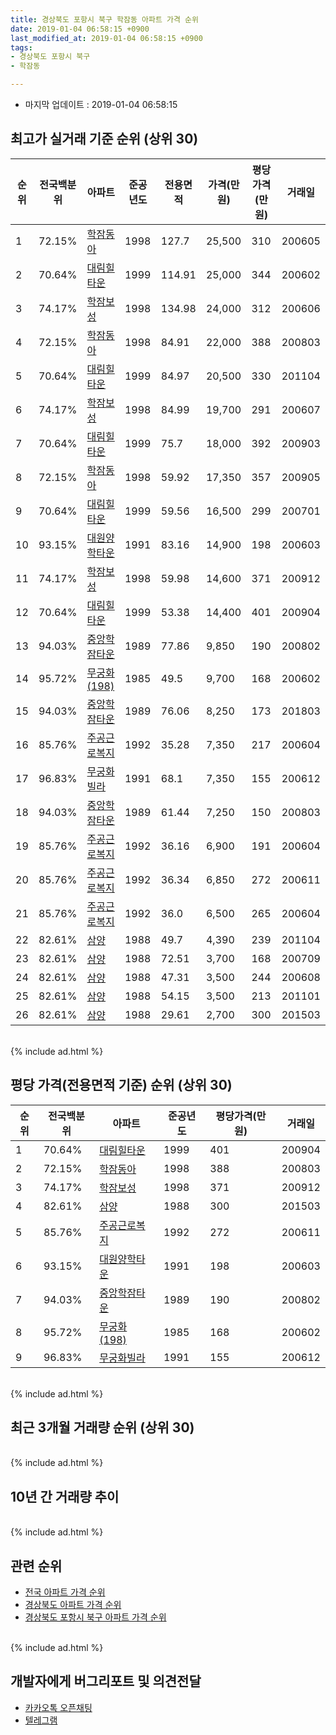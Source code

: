 ```yaml
---
title: 경상북도 포항시 북구 학잠동 아파트 가격 순위
date: 2019-01-04 06:58:15 +0900
last_modified_at: 2019-01-04 06:58:15 +0900
tags:
- 경상북도 포항시 북구
- 학잠동

---
```


* 마지막 업데이트 : 2019-01-04 06:58:15

## 최고가 실거래 기준 순위 (상위 30)


|순위|전국백분위|아파트|준공년도|전용면적|가격(만원)|평당가격(만원)|거래일|
|---|---|---|---|---|---|---|---|
|1|72.15%|[학잠동아](https://search.naver.com/search.naver?query=%EA%B2%BD%EC%83%81%EB%B6%81%EB%8F%84+%ED%8F%AC%ED%95%AD%EC%8B%9C+%EB%B6%81%EA%B5%AC+%ED%95%99%EC%9E%A0%EB%8F%99+%ED%95%99%EC%9E%A0%EB%8F%99%EC%95%84)|1998|127.7|25,500|310|200605|
|2|70.64%|[대림힐타운](https://search.naver.com/search.naver?query=%EA%B2%BD%EC%83%81%EB%B6%81%EB%8F%84+%ED%8F%AC%ED%95%AD%EC%8B%9C+%EB%B6%81%EA%B5%AC+%ED%95%99%EC%9E%A0%EB%8F%99+%EB%8C%80%EB%A6%BC%ED%9E%90%ED%83%80%EC%9A%B4)|1999|114.91|25,000|344|200602|
|3|74.17%|[학잠보성](https://search.naver.com/search.naver?query=%EA%B2%BD%EC%83%81%EB%B6%81%EB%8F%84+%ED%8F%AC%ED%95%AD%EC%8B%9C+%EB%B6%81%EA%B5%AC+%ED%95%99%EC%9E%A0%EB%8F%99+%ED%95%99%EC%9E%A0%EB%B3%B4%EC%84%B1)|1998|134.98|24,000|312|200606|
|4|72.15%|[학잠동아](https://search.naver.com/search.naver?query=%EA%B2%BD%EC%83%81%EB%B6%81%EB%8F%84+%ED%8F%AC%ED%95%AD%EC%8B%9C+%EB%B6%81%EA%B5%AC+%ED%95%99%EC%9E%A0%EB%8F%99+%ED%95%99%EC%9E%A0%EB%8F%99%EC%95%84)|1998|84.91|22,000|388|200803|
|5|70.64%|[대림힐타운](https://search.naver.com/search.naver?query=%EA%B2%BD%EC%83%81%EB%B6%81%EB%8F%84+%ED%8F%AC%ED%95%AD%EC%8B%9C+%EB%B6%81%EA%B5%AC+%ED%95%99%EC%9E%A0%EB%8F%99+%EB%8C%80%EB%A6%BC%ED%9E%90%ED%83%80%EC%9A%B4)|1999|84.97|20,500|330|201104|
|6|74.17%|[학잠보성](https://search.naver.com/search.naver?query=%EA%B2%BD%EC%83%81%EB%B6%81%EB%8F%84+%ED%8F%AC%ED%95%AD%EC%8B%9C+%EB%B6%81%EA%B5%AC+%ED%95%99%EC%9E%A0%EB%8F%99+%ED%95%99%EC%9E%A0%EB%B3%B4%EC%84%B1)|1998|84.99|19,700|291|200607|
|7|70.64%|[대림힐타운](https://search.naver.com/search.naver?query=%EA%B2%BD%EC%83%81%EB%B6%81%EB%8F%84+%ED%8F%AC%ED%95%AD%EC%8B%9C+%EB%B6%81%EA%B5%AC+%ED%95%99%EC%9E%A0%EB%8F%99+%EB%8C%80%EB%A6%BC%ED%9E%90%ED%83%80%EC%9A%B4)|1999|75.7|18,000|392|200903|
|8|72.15%|[학잠동아](https://search.naver.com/search.naver?query=%EA%B2%BD%EC%83%81%EB%B6%81%EB%8F%84+%ED%8F%AC%ED%95%AD%EC%8B%9C+%EB%B6%81%EA%B5%AC+%ED%95%99%EC%9E%A0%EB%8F%99+%ED%95%99%EC%9E%A0%EB%8F%99%EC%95%84)|1998|59.92|17,350|357|200905|
|9|70.64%|[대림힐타운](https://search.naver.com/search.naver?query=%EA%B2%BD%EC%83%81%EB%B6%81%EB%8F%84+%ED%8F%AC%ED%95%AD%EC%8B%9C+%EB%B6%81%EA%B5%AC+%ED%95%99%EC%9E%A0%EB%8F%99+%EB%8C%80%EB%A6%BC%ED%9E%90%ED%83%80%EC%9A%B4)|1999|59.56|16,500|299|200701|
|10|93.15%|[대원양학타운](https://search.naver.com/search.naver?query=%EA%B2%BD%EC%83%81%EB%B6%81%EB%8F%84+%ED%8F%AC%ED%95%AD%EC%8B%9C+%EB%B6%81%EA%B5%AC+%ED%95%99%EC%9E%A0%EB%8F%99+%EB%8C%80%EC%9B%90%EC%96%91%ED%95%99%ED%83%80%EC%9A%B4)|1991|83.16|14,900|198|200603|
|11|74.17%|[학잠보성](https://search.naver.com/search.naver?query=%EA%B2%BD%EC%83%81%EB%B6%81%EB%8F%84+%ED%8F%AC%ED%95%AD%EC%8B%9C+%EB%B6%81%EA%B5%AC+%ED%95%99%EC%9E%A0%EB%8F%99+%ED%95%99%EC%9E%A0%EB%B3%B4%EC%84%B1)|1998|59.98|14,600|371|200912|
|12|70.64%|[대림힐타운](https://search.naver.com/search.naver?query=%EA%B2%BD%EC%83%81%EB%B6%81%EB%8F%84+%ED%8F%AC%ED%95%AD%EC%8B%9C+%EB%B6%81%EA%B5%AC+%ED%95%99%EC%9E%A0%EB%8F%99+%EB%8C%80%EB%A6%BC%ED%9E%90%ED%83%80%EC%9A%B4)|1999|53.38|14,400|401|200904|
|13|94.03%|[중앙학잠타운](https://search.naver.com/search.naver?query=%EA%B2%BD%EC%83%81%EB%B6%81%EB%8F%84+%ED%8F%AC%ED%95%AD%EC%8B%9C+%EB%B6%81%EA%B5%AC+%ED%95%99%EC%9E%A0%EB%8F%99+%EC%A4%91%EC%95%99%ED%95%99%EC%9E%A0%ED%83%80%EC%9A%B4)|1989|77.86|9,850|190|200802|
|14|95.72%|[무궁화(198)](https://search.naver.com/search.naver?query=%EA%B2%BD%EC%83%81%EB%B6%81%EB%8F%84+%ED%8F%AC%ED%95%AD%EC%8B%9C+%EB%B6%81%EA%B5%AC+%ED%95%99%EC%9E%A0%EB%8F%99+%EB%AC%B4%EA%B6%81%ED%99%94%28198%29)|1985|49.5|9,700|168|200602|
|15|94.03%|[중앙학잠타운](https://search.naver.com/search.naver?query=%EA%B2%BD%EC%83%81%EB%B6%81%EB%8F%84+%ED%8F%AC%ED%95%AD%EC%8B%9C+%EB%B6%81%EA%B5%AC+%ED%95%99%EC%9E%A0%EB%8F%99+%EC%A4%91%EC%95%99%ED%95%99%EC%9E%A0%ED%83%80%EC%9A%B4)|1989|76.06|8,250|173|201803|
|16|85.76%|[주공근로복지](https://search.naver.com/search.naver?query=%EA%B2%BD%EC%83%81%EB%B6%81%EB%8F%84+%ED%8F%AC%ED%95%AD%EC%8B%9C+%EB%B6%81%EA%B5%AC+%ED%95%99%EC%9E%A0%EB%8F%99+%EC%A3%BC%EA%B3%B5%EA%B7%BC%EB%A1%9C%EB%B3%B5%EC%A7%80)|1992|35.28|7,350|217|200604|
|17|96.83%|[무궁화빌라](https://search.naver.com/search.naver?query=%EA%B2%BD%EC%83%81%EB%B6%81%EB%8F%84+%ED%8F%AC%ED%95%AD%EC%8B%9C+%EB%B6%81%EA%B5%AC+%ED%95%99%EC%9E%A0%EB%8F%99+%EB%AC%B4%EA%B6%81%ED%99%94%EB%B9%8C%EB%9D%BC)|1991|68.1|7,350|155|200612|
|18|94.03%|[중앙학잠타운](https://search.naver.com/search.naver?query=%EA%B2%BD%EC%83%81%EB%B6%81%EB%8F%84+%ED%8F%AC%ED%95%AD%EC%8B%9C+%EB%B6%81%EA%B5%AC+%ED%95%99%EC%9E%A0%EB%8F%99+%EC%A4%91%EC%95%99%ED%95%99%EC%9E%A0%ED%83%80%EC%9A%B4)|1989|61.44|7,250|150|200803|
|19|85.76%|[주공근로복지](https://search.naver.com/search.naver?query=%EA%B2%BD%EC%83%81%EB%B6%81%EB%8F%84+%ED%8F%AC%ED%95%AD%EC%8B%9C+%EB%B6%81%EA%B5%AC+%ED%95%99%EC%9E%A0%EB%8F%99+%EC%A3%BC%EA%B3%B5%EA%B7%BC%EB%A1%9C%EB%B3%B5%EC%A7%80)|1992|36.16|6,900|191|200604|
|20|85.76%|[주공근로복지](https://search.naver.com/search.naver?query=%EA%B2%BD%EC%83%81%EB%B6%81%EB%8F%84+%ED%8F%AC%ED%95%AD%EC%8B%9C+%EB%B6%81%EA%B5%AC+%ED%95%99%EC%9E%A0%EB%8F%99+%EC%A3%BC%EA%B3%B5%EA%B7%BC%EB%A1%9C%EB%B3%B5%EC%A7%80)|1992|36.34|6,850|272|200611|
|21|85.76%|[주공근로복지](https://search.naver.com/search.naver?query=%EA%B2%BD%EC%83%81%EB%B6%81%EB%8F%84+%ED%8F%AC%ED%95%AD%EC%8B%9C+%EB%B6%81%EA%B5%AC+%ED%95%99%EC%9E%A0%EB%8F%99+%EC%A3%BC%EA%B3%B5%EA%B7%BC%EB%A1%9C%EB%B3%B5%EC%A7%80)|1992|36.0|6,500|265|200604|
|22|82.61%|[삼양](https://search.naver.com/search.naver?query=%EA%B2%BD%EC%83%81%EB%B6%81%EB%8F%84+%ED%8F%AC%ED%95%AD%EC%8B%9C+%EB%B6%81%EA%B5%AC+%ED%95%99%EC%9E%A0%EB%8F%99+%EC%82%BC%EC%96%91)|1988|49.7|4,390|239|201104|
|23|82.61%|[삼양](https://search.naver.com/search.naver?query=%EA%B2%BD%EC%83%81%EB%B6%81%EB%8F%84+%ED%8F%AC%ED%95%AD%EC%8B%9C+%EB%B6%81%EA%B5%AC+%ED%95%99%EC%9E%A0%EB%8F%99+%EC%82%BC%EC%96%91)|1988|72.51|3,700|168|200709|
|24|82.61%|[삼양](https://search.naver.com/search.naver?query=%EA%B2%BD%EC%83%81%EB%B6%81%EB%8F%84+%ED%8F%AC%ED%95%AD%EC%8B%9C+%EB%B6%81%EA%B5%AC+%ED%95%99%EC%9E%A0%EB%8F%99+%EC%82%BC%EC%96%91)|1988|47.31|3,500|244|200608|
|25|82.61%|[삼양](https://search.naver.com/search.naver?query=%EA%B2%BD%EC%83%81%EB%B6%81%EB%8F%84+%ED%8F%AC%ED%95%AD%EC%8B%9C+%EB%B6%81%EA%B5%AC+%ED%95%99%EC%9E%A0%EB%8F%99+%EC%82%BC%EC%96%91)|1988|54.15|3,500|213|201101|
|26|82.61%|[삼양](https://search.naver.com/search.naver?query=%EA%B2%BD%EC%83%81%EB%B6%81%EB%8F%84+%ED%8F%AC%ED%95%AD%EC%8B%9C+%EB%B6%81%EA%B5%AC+%ED%95%99%EC%9E%A0%EB%8F%99+%EC%82%BC%EC%96%91)|1988|29.61|2,700|300|201503|


<br>
{% include ad.html %}
<br>

## 평당 가격(전용면적 기준) 순위 (상위 30)


|순위|전국백분위|아파트|준공년도|평당가격(만원)|거래일|
|---|---|---|---|---|---|
|1|70.64%|[대림힐타운](https://search.naver.com/search.naver?query=%EA%B2%BD%EC%83%81%EB%B6%81%EB%8F%84+%ED%8F%AC%ED%95%AD%EC%8B%9C+%EB%B6%81%EA%B5%AC+%ED%95%99%EC%9E%A0%EB%8F%99+%EB%8C%80%EB%A6%BC%ED%9E%90%ED%83%80%EC%9A%B4)|1999|401|200904|
|2|72.15%|[학잠동아](https://search.naver.com/search.naver?query=%EA%B2%BD%EC%83%81%EB%B6%81%EB%8F%84+%ED%8F%AC%ED%95%AD%EC%8B%9C+%EB%B6%81%EA%B5%AC+%ED%95%99%EC%9E%A0%EB%8F%99+%ED%95%99%EC%9E%A0%EB%8F%99%EC%95%84)|1998|388|200803|
|3|74.17%|[학잠보성](https://search.naver.com/search.naver?query=%EA%B2%BD%EC%83%81%EB%B6%81%EB%8F%84+%ED%8F%AC%ED%95%AD%EC%8B%9C+%EB%B6%81%EA%B5%AC+%ED%95%99%EC%9E%A0%EB%8F%99+%ED%95%99%EC%9E%A0%EB%B3%B4%EC%84%B1)|1998|371|200912|
|4|82.61%|[삼양](https://search.naver.com/search.naver?query=%EA%B2%BD%EC%83%81%EB%B6%81%EB%8F%84+%ED%8F%AC%ED%95%AD%EC%8B%9C+%EB%B6%81%EA%B5%AC+%ED%95%99%EC%9E%A0%EB%8F%99+%EC%82%BC%EC%96%91)|1988|300|201503|
|5|85.76%|[주공근로복지](https://search.naver.com/search.naver?query=%EA%B2%BD%EC%83%81%EB%B6%81%EB%8F%84+%ED%8F%AC%ED%95%AD%EC%8B%9C+%EB%B6%81%EA%B5%AC+%ED%95%99%EC%9E%A0%EB%8F%99+%EC%A3%BC%EA%B3%B5%EA%B7%BC%EB%A1%9C%EB%B3%B5%EC%A7%80)|1992|272|200611|
|6|93.15%|[대원양학타운](https://search.naver.com/search.naver?query=%EA%B2%BD%EC%83%81%EB%B6%81%EB%8F%84+%ED%8F%AC%ED%95%AD%EC%8B%9C+%EB%B6%81%EA%B5%AC+%ED%95%99%EC%9E%A0%EB%8F%99+%EB%8C%80%EC%9B%90%EC%96%91%ED%95%99%ED%83%80%EC%9A%B4)|1991|198|200603|
|7|94.03%|[중앙학잠타운](https://search.naver.com/search.naver?query=%EA%B2%BD%EC%83%81%EB%B6%81%EB%8F%84+%ED%8F%AC%ED%95%AD%EC%8B%9C+%EB%B6%81%EA%B5%AC+%ED%95%99%EC%9E%A0%EB%8F%99+%EC%A4%91%EC%95%99%ED%95%99%EC%9E%A0%ED%83%80%EC%9A%B4)|1989|190|200802|
|8|95.72%|[무궁화(198)](https://search.naver.com/search.naver?query=%EA%B2%BD%EC%83%81%EB%B6%81%EB%8F%84+%ED%8F%AC%ED%95%AD%EC%8B%9C+%EB%B6%81%EA%B5%AC+%ED%95%99%EC%9E%A0%EB%8F%99+%EB%AC%B4%EA%B6%81%ED%99%94%28198%29)|1985|168|200602|
|9|96.83%|[무궁화빌라](https://search.naver.com/search.naver?query=%EA%B2%BD%EC%83%81%EB%B6%81%EB%8F%84+%ED%8F%AC%ED%95%AD%EC%8B%9C+%EB%B6%81%EA%B5%AC+%ED%95%99%EC%9E%A0%EB%8F%99+%EB%AC%B4%EA%B6%81%ED%99%94%EB%B9%8C%EB%9D%BC)|1991|155|200612|


<br>
{% include ad.html %}
<br>

## 최근 3개월 거래량 순위 (상위 30)


<div style="width:100%;">
    <canvas id="deal_count_ranking" height="250"></canvas>
</div>


<script>
new Chart(document.getElementById("deal_count_ranking"), {
    type: 'horizontalBar',
    data: {
        labels: ['주공근로복지', '학잠보성', '대림힐타운', '무궁화(198)', '학잠동아', '중앙학잠타운'],
        datasets: [{
            label: '실거래 수',
            data: [5, 3, 2, 2, 1, 1],
            borderColor: "rgba(255, 0, 128, 1)",
            backgroundColor: "rgba(255, 0, 128, 0.5)",
            fill: false,
        }]
    },
    options: {
        responsive: true,
        title: {
            display: true,
            text: '최근 3개월 거래량 순위'
        },
        tooltips: {
            mode: 'index',
            intersect: false,
            callbacks: {
                title: function(tooltipItems, data) {
                    return "실거래 수:";
                },
                label: function(tooltipItem, data) {
                    return data.labels[tooltipItem.index] + ": " + tooltipItem.xLabel;
                }
            }
        },
        hover: {
            mode: 'nearest',
            intersect: true
        },
        scales: {
            xAxes: [{
                display: true,
                scaleLabel: {
                    display: true,
                    labelString: '실거래 수'
                },
                ticks: {
                    suggestedMin: 0,
                }
            }],
            yAxes: [{
                display: true,
                ticks: {
                    autoSkip: false,
                    callback: function(value, index, values) {
                        if (value.length > 15)
                            return value.substr(0, 13) + "...";
                        else
                            return value;
                    }
                },
                scaleLabel: {
                    display: false,
                }
            }]
        }
    }
});

</script>


<br>
{% include ad.html %}
<br>

## 10년 간 거래량 추이


<div style="width:100%;">
    <canvas id="deal_progress" height="250"></canvas>
</div>

<script>
new Chart(document.getElementById("deal_progress"), {
    type: 'line',
    data: {
        labels: ['200901','200902','200903','200904','200905','200906','200907','200908','200909','200910','200911','200912','201001','201002','201003','201004','201005','201006','201007','201008','201009','201010','201011','201012','201101','201102','201103','201104','201105','201106','201107','201108','201109','201110','201111','201112','201201','201202','201203','201204','201205','201206','201207','201208','201209','201210','201211','201212','201301','201302','201303','201304','201305','201306','201307','201308','201309','201310','201311','201312','201401','201402','201403','201404','201405','201406','201407','201408','201409','201410','201411','201412','201501','201502','201503','201504','201505','201506','201507','201508','201509','201510','201511','201512','201601','201602','201603','201604','201605','201606','201607','201608','201609','201610','201611','201612','201701','201702','201703','201704','201705','201706','201707','201708','201709','201710','201711','201712','201801','201802','201803','201804','201805','201806','201807','201808','201809','201810','201811','201812','201901'],
        datasets: [{
            label: '실거래 수',
            pointRadius: 1,
            data: [9, 19, 19, 22, 22, 17, 16, 11, 27, 11, 17, 23, 14, 18, 22, 29, 18, 10, 19, 12, 18, 23, 17, 15, 17, 29, 40, 22, 31, 17, 24, 22, 37, 41, 32, 34, 15, 34, 27, 34, 15, 17, 24, 13, 20, 23, 22, 14, 11, 23, 29, 27, 27, 27, 9, 14, 19, 26, 18, 13, 19, 21, 26, 18, 16, 24, 19, 25, 22, 19, 20, 17, 26, 16, 32, 34, 17, 22, 13, 14, 19, 19, 11, 3, 7, 10, 7, 14, 13, 11, 7, 13, 15, 15, 16, 7, 9, 14, 6, 14, 7, 18, 10, 6, 8, 9, 8, 4, 5, 9, 14, 4, 7, 12, 7, 6, 10, 5, 7, 5, 2],
            borderColor: "rgba(255, 201, 14, 1)",
            backgroundColor: "rgba(255, 201, 14, 0.5)",
            fill: true,
        }]
    },
    options: {
        responsive: true,
        title: {
            display: true,
            text: '10년간 거래량 추이'
        },
        tooltips: {
            mode: 'index',
            intersect: false,
        },
        hover: {
            mode: 'nearest',
            intersect: true
        },
        scales: {
            xAxes: [{
                display: true,
                scaleLabel: {
                    display: true,
                    labelString: '년/월'
                }
            }],
            yAxes: [{
                display: true,
                ticks: {
                    suggestedMin: 0,
                },
                scaleLabel: {
                    display: true,
                    labelString: '실거래 수'
                }
            }]
        }
    }
});

</script>


<br>
{% include ad.html %}
<br>

## 관련 순위

- [전국 아파트 가격 순위](https://inasie.github.io/apt-ranking/전국)
- [경상북도 아파트 가격 순위](https://inasie.github.io/apt-ranking/경상북도)
- [경상북도 포항시 북구 아파트 가격 순위](https://inasie.github.io/apt-ranking/경상북도-포항시-북구)


<br>
{% include ad.html %}
<br>

## 개발자에게 버그리포트 및 의견전달

- [카카오톡 오픈채팅](https://open.kakao.com/o/gLJUAP4)
- [텔레그램](https://t.me/inasie)

